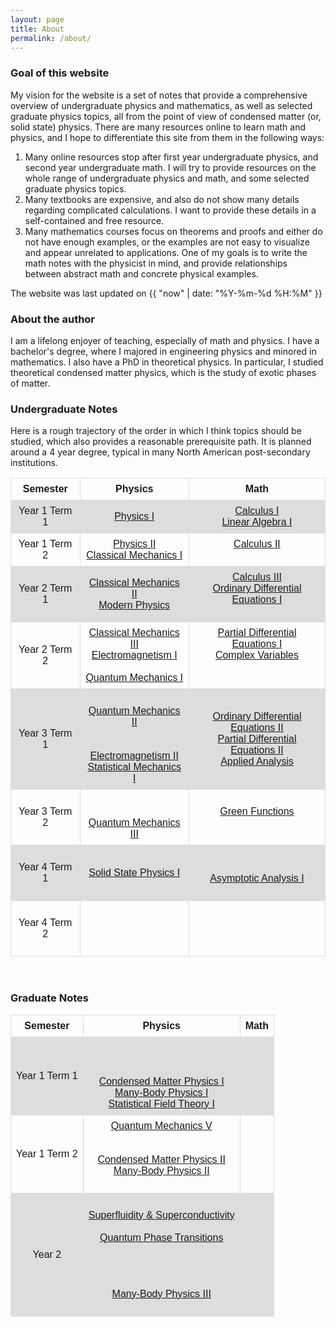 ```yaml
---
layout: page
title: About
permalink: /about/
---
```



### Goal of this website
My vision for the website is a set of notes that provide a comprehensive overview of undergraduate physics and mathematics, as well as selected graduate physics topics, all from the point of view of condensed matter (or, solid state) physics. There are many resources online to learn math and physics, and I hope to differentiate this site from them in the following ways: 

<ol>
<li> Many online resources stop after first year undergraduate physics, and second year undergraduate math. I will try to provide resources on the whole range of undergraduate physics and math, and some selected graduate physics topics. </li>
<li> Many textbooks are expensive, and also do not show many details regarding complicated calculations. I want to provide these details in a self-contained and free resource. </li>
<li> Many mathematics courses focus on theorems and proofs and either do not have enough examples, or the examples are not easy to visualize and appear unrelated to applications. One of my goals is to write the math notes with the physicist in mind, and provide relationships between abstract math and concrete physical examples. </li>
</ol>

<!--- Much of these notes have grown out of lecture notes that I took as a student of these courses. There are few original thoughts here, as all of this has been known for many years and is published in well-known textbooks. I will try to continually update as my perspective shifts, clarifies, and evolves throughout my academic journey. --->

The website was last updated on {{ "now" | date: "%Y-%m-%d %H:%M" }}

### About the author
I am a lifelong enjoyer of teaching, especially of math and physics. I have a bachelor's degree, where I majored in engineering physics and minored in mathematics. I also have a PhD in theoretical physics. In particular, I studied theoretical condensed matter physics, which is the study of exotic phases of matter. 

<!---  ### How to use this website
There are numerous "courses", each of which includes the text, examples, and exercises. One day I hope to include accompanying videos. If there are any topics you are interested in, or errors on the website, please email me! --->

<!--- This is some CSS which helps to display the curriculum table. --->
<style>
table {
font-family: arial, sans-serif;
border-collapse: collapse;
width: 100%;
}

td, th {
border: 1px solid #dddddd;
text-align: center;
padding: 8px;
}

tr:nth-child(even) {
background-color: #dddddd;
}
</style>

### Undergraduate Notes
Here is a rough trajectory of the order in which I think topics should be studied, which also provides a reasonable prerequisite path. It is planned around a 4 year degree, typical in many North American post-secondary institutions. 

<table style="width:100%">
<tr style="border-bottom:1px solid black">
<th> Semester </th>
<th> Physics </th>
<th> Math </th>
</tr>
<tr> <!--- Semester 1 --->
<td> Year 1 Term 1 </td>
<td> <a class = "page-link" href = "/physics-I/">Physics I</a>
   </td>
<td> <a class = "page-link" href = "/calculus-I/"> Calculus I </a> <br>
    <a class = "page-link" href = "/linear-algebra-I/">Linear Algebra I</a> <br>
    <!--- <a class = "page-link" href = "/math-proof/"> Mathematical Proof </a> --->
 </td>
</tr>
<tr> <!--- Semester 2 --->
<td> Year 1 Term 2 </td>
<td> <a class = "page-link" href = "/physics-II/">Physics II</a> <br>
    <a class = "page-link" href = "/cm-I/">Classical Mechanics I</a>
    <!--- <a class = "page-link" href = "/solid-mech/">Solid Mechanics</a> --->
    </td>
<td> <a class = "page-link" href = "/calculus-II/">Calculus II</a> <br> 
    <!--- <a class = "page-link" href = "/group-theory/">Group Theory</a> ---> <br>
    <!--- <a class = "page-link" href = "/linear-algebra-II/">Linear Algebra II</a> --->
    </td>
</tr>
<tr> <!--- Semester 3 --->
<td>Year 2 Term 1</td>
<td> <a class = "page-link" href = "/cm-II/"> Classical Mechanics II </a> <br> 
    <a class = "page-link" href = "/modern-physics/">Modern Physics</a> <br> 
    <!--- <a class = "page-link" href = "/comp-methods/"> Computational Methods </a> ---> 
</td>
<td> <a class = "page-link" href = "/calculus-III/"> Calculus III </a>  <br> 
     <a class = "page-link" href = "/ode-I/"> Ordinary Differential Equations I </a> <br> 
    <!--- <a class = "page-link" href = "/applied_linalg/"> Applied Linear Algebra </a> ---><br>
    <!--- <a class = "page-link" href = "/prob-I/"> Probability I </a> ---> </td>
</tr>
<tr> <!--- Semester 4 --->
<td>Year 2 Term 2</td>
<td> <a class = "page-link" href = "/cm-III/"> Classical Mechanics III</a> <br> 
     <a class = "page-link" href = "/em-I/"> Electromagnetism I</a> <br> 
    <!--- <a class = "page-link" href = "/td/"> Thermal Physics</a> ---> <br>
    <a class = "page-link" href = "/qm-I/">Quantum Mechanics I</a> <br> 
    <!--- <a class = "page-link" href = "/fluids-I/">Fluid Mechanics I</a> ---> 
</td>
<td> <a class = "page-link" href = "/pde-I/"> Partial Differential Equations I </a> <br> 
     <a class = "page-link" href = "/complex-vars/"> Complex Variables </a>  <br> 
    <!--- <a class = "page-link" href = "/nonlin_dyn-I/"> Dynamical Systems I </a> --->  <br> 
    <!--- <a class = "page-link" href = "/vec_and_forms/"> Vector Calculus and Forms  </a> ---> <br>
    <!--- <a class = "page-link" href = "/probability-II/"> Probability II </a> ---> 
</td>
</tr>
<tr> <!--- Semester 5 --->
<td>Year 3 Term 1</td>
<td> <!--- <a class = "page-link" href = "/cm-IV/">Classical Mechanics IV</a> --->  <br>
    <a class = "page-link" href = "/qm-I/"> Quantum Mechanics II </a> <br> 
    <!--- <a class = "page-link" href = "/fluids-II/"> Fluid Mechanics II  </a> ---><br>
     <!--- <a class = "page-link" href = "/heat-transfer/">Heat Transfer</a> ---><br>
    <a class = "page-link" href = "/em-II/"> Electromagnetism II  </a> <br>
    <a class = "page-link" href = "/sm-I/"> Statistical Mechanics I </a> </td>
    
<td> <a class = "page-link" href = "/ode-II/">Ordinary Differential Equations II  </a> <br> 
    <a class = "page-link" href = "/pde-II/"> Partial Differential Equations II</a> <br> 
    <a class = "page-link" href = "/applied_analysis/"> Applied Analysis</a> <br>
    <!--- <a class = "page-link" href = "/class_diff_geo/"> Classical Differential Geometry </a> ---> </td>
</tr>
<tr> <!--- Semester 6 --->
<td>Year 3 Term 2</td>
<td> <!--- <a class = "page-link" href = "/elasticity/">Elasticity</a> ---> <br> 
    <!--- <a class = "page-link" href = "/sm-II/"> Statistical Mechanics II</a> ---><br>
    <a class = "page-link" href = "/qm-III/">Quantum Mechanics III</a> <br>
    <!--- <a class = "page-link" href = "/optics-I/"> Optics I </a> ---> </td>
    
<td> <a class = "page-link" href = "/green_functions/"> Green Functions</a> <br> 
    <!--- <a class = "page-link" href = "/num_analysis-I/"> Numerical Analysis I</a> ---> <br> 
    <!--- <a class = "page-link" href = "/nonlin_dyn-II/"> Dynamical Systems II</a> ---> </td>
</tr>
<tr> <!--- Semester 7 --->
<td>Year 4 Term 1</td>
<td> <!--- <a class = "page-link" href = "/classical_fields/"> Classical Field Theory  </a> ---><br> 
     <a class = "page-link" href = "/solid_state-I/"> Solid State Physics I </a> <br>
    <!--- <a class = "page-link" href = "/optics-II/"> Optics II </a> ---><br> 
    <!--- <a class = "page-link" href = "/gr-I/"> Relativity I </a> --->
</td>
<td> <!--- <a class = "page-link" href = "/diff_geo-I/"> Differential Geometry I </a> ---> <br>
    <!--- <a class = "page-link" href = "/int-eq/"> Integral Equations</a> ---> <br>
    <a class = "page-link" href = "/perturb-I/"> Asymptotic Analysis I </a> <br>
    <!--- <a class = "page-link" href = "/functionals/"> Calculus of Functionals </a> ---> <br>
    <!--- <a class = "page-link" href = "/topology/"> Topology </a> ---> </td>
</tr>
<tr> <!--- Semester 8 --->
<td>Year 4 Term 2</td>
<td> <!--- <a class = "page-link" href = "/solid_state-II/"> Solid State Physics II </a> ---> <br>
    <!--- <a class = "page-link" href = "/atomic/"> Atomic Physics </a> ---> <br>
    <!--- <a class = "page-link" href = "/gr-II/"> Relativity II </a> ---> <br>
    <!--- <a class = "page-link" href = "/plasma/"> Plasma Physics </a> ---> <br>
    <!--- <a class = "page-link" href = "/kt/"> Kinetic Theory</a> ---> 
</td>
<td> <!--- <a class = "page-link" href = "/perturb-II/"> Asymptotic Analysis II </a> ---> <br>
     <!--- <a class = "page-link" href = "/diff_geo-II/"> Differential Geometry II </a> ---> <br>
    <!--- <a class = "page-link" href = "/cov/"> Calculus of Variations </a> ---><br>
    <!--- <a class = "page-link" href = "/lie_theory/"> Lie Theory </a> ---><br>
    <!--- <a class = "page-link" href = "/pde-III/"> Partial Differential Equations III </a> --->
</td>
</tr>
</table> <br>

### Graduate Notes

<table style="width:100%">
<tr style="border-bottom:1px solid black">
<th>Semester</th>
<th>Physics</th>
<th>Math</th>
</tr>
<tr> 
<td>Year 1 Term 1 </td>
<td> <!--- <a class = "page-link" href = "/qm-IV/"> Quantum Mechanics IV </a> ---> <br> 
    <!--- <a class = "page-link" href = "/em-III/"> Electromagnetism III </a> ---> <br> 
    <!--- <a class = "page-link" href = "/qft-I/"> Quantum Field Theory I </a> ---><br> 
    <a class = "page-link" href = "/cmp-I/"> Condensed Matter Physics I </a>
    <!--- <a class = "page-link" href = "/qo-I/"> Quantum Optics I </a> ---> <br> 
    <a class = "page-link" href = "/many-body-I/"> Many-Body Physics I </a> 
    <br> 
    <a class = "page-link" href = "/sft-I/"> Statistical Field Theory I </a>  </td>
<td>  </td>
</tr>
<tr>
<td>Year 1 Term 2</td>
<td> <a class = "page-link" href = "/qm-V/"> Quantum Mechanics V </a> <br>
    <!--- <a class = "page-link" href = "/em-IV/"> Electromagnetism IV </a> ---> <br>
    <!--- <a class = "page-link" href = "/qft-II/"> Quantum Field Theory II </a> ---> <br>
    <a class = "page-link" href = "/cmp-II/"> Condensed Matter Physics II </a>
    <!--- <a class = "page-link" href = "/qo-II/"> Quantum Optics II </a> ---> <br>
     <a class = "page-link" href = "/many-body-II/"> Many-Body Physics II </a>  <br>
    <!--- <a class = "page-link" href = "/sft-II/"> Statistical Field Theory II </a> ---><br>
    <!--- <a class = "page-link" href = "/top_phys/"> Topological Physics </a> ---> </td>
<td> </td>
</tr>
<tr> 
<td>Year 2 </td>
<td> <!--- <a class = "page-link" href = "/quantum-magnetism/"> Quantum Magnetism </a> ---> <br> 
    <a class = "page-link" href = "/superconductivity/"> Superfluidity & Superconductivity </a> <br> 
    <!--- <a class = "page-link" href = "/cft/"> Conformal Field Theory </a> ---> <br> 
    <a class = "page-link" href = "/qpt/"> Quantum Phase Transitions </a> <br> 
    <!--- <a class = "page-link" href = "/transport/"> Transport Theory </a> ---> <br> 
    <!--- <a class = "page-link" href = "/tft/"> Topological Field Theory </a> ---> <br> 
    <!--- <a class = "page-link" href = "/kondo_physics/"> Kondo and Heavy Fermion Physics </a> ---> <br>
    <!--- <a class = "page-link" href = "/top_quantum/"> Topological Phases of Matter </a> ---> <br>
    <!--- <a class = "page-link" href = "/non_hermitian/"> Non-Hermitian Physics </a> --->
    <a class = "page-link" href = "/many-body-III/"> Many-Body Physics III </a>  <br>
    <!--- <a class = "page-link" href = "/non_eq_fields/"> Nonequilibrium Quantum Field Theory </a> ---><br> 
     </td>

<td>  </td>
</tr>
</table>


